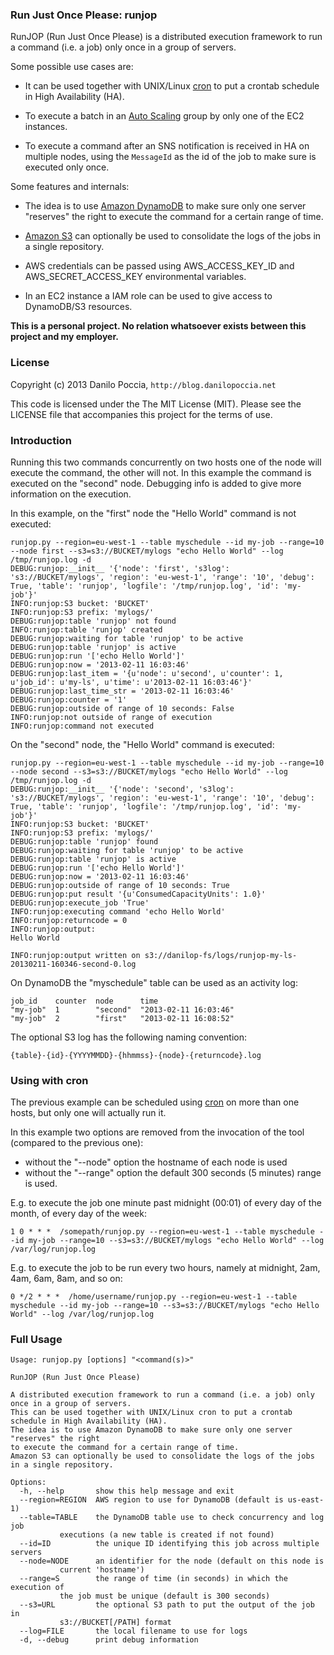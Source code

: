 ### Run Just Once Please: runjop

RunJOP (Run Just Once Please) is a distributed execution framework to run a command (i.e. a job) only once in a group of servers.

Some possible use cases are:

* It can be used together with UNIX/Linux [cron](http://en.wikipedia.org/wiki/Cron) to put a crontab schedule in High Availability (HA).

* To execute a batch in an [Auto Scaling](http://aws.amazon.com/autoscaling/) group by only one of the EC2 instances.

* To execute a command after an SNS notification is received in HA on multiple nodes, using the `MessageId` as the id of the job to make sure is executed only once.

Some features and internals:

* The idea is to use [Amazon DynamoDB](http://aws.amazon.com/dynamodb/) to make sure only one server "reserves" the right to execute the command for a certain range of time.

* [Amazon S3](http://aws.amazon.com/s3/) can optionally be used to consolidate the logs of the jobs in a single repository.

* AWS credentials can be passed using AWS_ACCESS_KEY_ID and AWS_SECRET_ACCESS_KEY environmental variables.

* In an EC2 instance a IAM role can be used to give access to DynamoDB/S3 resources.

**This is a personal project. No relation whatsoever exists between this project and my employer.**

### License

Copyright (c) 2013 Danilo Poccia, `http://blog.danilopoccia.net`

This code is licensed under the The MIT License (MIT). Please see the LICENSE file that accompanies this project for the terms of use.

### Introduction

Running this two commands concurrently on two hosts one of the node will execute the command, the other will not. In this example the command is executed on the "second" node. Debugging info is added to give more information on the execution.

In this example, on the "first" node the "Hello World" command is not executed:

    runjop.py --region=eu-west-1 --table myschedule --id my-job --range=10 --node first --s3=s3://BUCKET/mylogs "echo Hello World" --log /tmp/runjop.log -d
    DEBUG:runjop:__init__ '{'node': 'first', 's3log': 's3://BUCKET/mylogs', 'region': 'eu-west-1', 'range': '10', 'debug': True, 'table': 'runjop', 'logfile': '/tmp/runjop.log', 'id': 'my-job'}'
    INFO:runjop:S3 bucket: 'BUCKET'
    INFO:runjop:S3 prefix: 'mylogs/'
    DEBUG:runjop:table 'runjop' not found
    INFO:runjop:table 'runjop' created
    DEBUG:runjop:waiting for table 'runjop' to be active
    DEBUG:runjop:table 'runjop' is active
    DEBUG:runjop:run '['echo Hello World']'
    DEBUG:runjop:now = '2013-02-11 16:03:46'
    DEBUG:runjop:last_item = '{u'node': u'second', u'counter': 1, u'job_id': u'my-ls', u'time': u'2013-02-11 16:03:46'}'
    DEBUG:runjop:last_time_str = '2013-02-11 16:03:46'
    DEBUG:runjop:counter = '1'
    DEBUG:runjop:outside of range of 10 seconds: False
    INFO:runjop:not outside of range of execution
    INFO:runjop:command not executed

On the "second" node, the "Hello World" command is executed:

    runjop.py --region=eu-west-1 --table myschedule --id my-job --range=10 --node second --s3=s3://BUCKET/mylogs "echo Hello World" --log /tmp/runjop.log -d
    DEBUG:runjop:__init__ '{'node': 'second', 's3log': 's3://BUCKET/mylogs', 'region': 'eu-west-1', 'range': '10', 'debug': True, 'table': 'runjop', 'logfile': '/tmp/runjop.log', 'id': 'my-job'}'
    INFO:runjop:S3 bucket: 'BUCKET'
    INFO:runjop:S3 prefix: 'mylogs/'
    DEBUG:runjop:table 'runjop' found
    DEBUG:runjop:waiting for table 'runjop' to be active
    DEBUG:runjop:table 'runjop' is active
    DEBUG:runjop:run '['echo Hello World']'
    DEBUG:runjop:now = '2013-02-11 16:03:46'
    DEBUG:runjop:outside of range of 10 seconds: True
    DEBUG:runjop:put result '{u'ConsumedCapacityUnits': 1.0}'
    DEBUG:runjop:execute_job 'True'
    INFO:runjop:executing command 'echo Hello World'
    INFO:runjop:returncode = 0
    INFO:runjop:output:
    Hello World

    INFO:runjop:output written on s3://danilop-fs/logs/runjop-my-ls-20130211-160346-second-0.log

On DynamoDB the "myschedule" table can be used as an activity log:

    job_id    counter  node      time 
    "my-job"  1        "second"  "2013-02-11 16:03:46"
    "my-job"  2        "first"   "2013-02-11 16:08:52"

The optional S3 log has the following naming convention:

    {table}-{id}-{YYYYMMDD}-{hhmmss}-{node}-{returncode}.log

### Using with cron

The previous example can be scheduled using [cron](http://en.wikipedia.org/wiki/Cron) on more than one hosts, but only one will actually run it.

In this example two options are removed from the invocation of the tool (compared to the previous one):
* without the "--node" option the hostname of each node is used
* without the "--range" option the default 300 seconds (5 minutes) range is used.

E.g. to execute the job one minute past midnight (00:01) of every day of the month, of every day of the week:

    1 0 * * *  /somepath/runjop.py --region=eu-west-1 --table myschedule --id my-job --range=10 --s3=s3://BUCKET/mylogs "echo Hello World" --log /var/log/runjop.log

E.g. to	execute	the job to be run every two hours, namely at midnight, 2am, 4am, 6am, 8am, and so on:

    0 */2 * * *  /home/username/runjop.py --region=eu-west-1 --table myschedule --id my-job --range=10 --s3=s3://BUCKET/mylogs "echo Hello World" --log /var/log/runjop.log

### Full Usage

    Usage: runjop.py [options] "<command(s)>"

    RunJOP (Run Just Once Please)

    A distributed execution framework to run a command (i.e. a job) only once in a group of servers.
    This can be used together with UNIX/Linux cron to put a crontab schedule in High Availability (HA).
    The idea is to use Amazon DynamoDB to make sure only one server "reserves" the right
    to execute the command for a certain range of time.
    Amazon S3 can optionally be used to consolidate the logs of the jobs in a single repository.

    Options:
      -h, --help       show this help message and exit
      --region=REGION  AWS region to use for DynamoDB (default is us-east-1)
      --table=TABLE    the DynamoDB table use to check concurrency and log job
		       executions (a new table is created if not found)
      --id=ID          the unique ID identifying this job across multiple servers
      --node=NODE      an identifier for the node (default on this node is
		       current 'hostname')
      --range=S        the range of time (in seconds) in which the execution of
		       the job must be unique (default is 300 seconds)
      --s3=URL         the optional S3 path to put the output of the job in
		       s3://BUCKET[/PATH] format
      --log=FILE       the local filename to use for logs
      -d, --debug      print debug information

